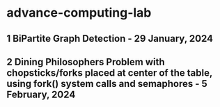 # advance-computing-lab

## 1 BiPartite Graph Detection - 29 January, 2024
## 2 Dining Philosophers Problem with chopsticks/forks placed at center of the table, using fork() system calls and semaphores - 5 February, 2024